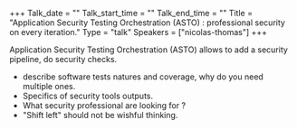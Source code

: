 +++
Talk_date = ""
Talk_start_time = ""
Talk_end_time = ""
Title = "Application Security Testing Orchestration (ASTO) : professional security on every iteration."
Type = "talk"
Speakers = ["nicolas-thomas"]
+++

Application Security Testing Orchestration (ASTO) allows to add a security pipeline, do security checks.

- describe software tests natures and coverage, why do you need multiple ones.
- Specifics of security tools outputs.
- What security professional are looking for ?
- "Shift left"  should not be wishful thinking. 